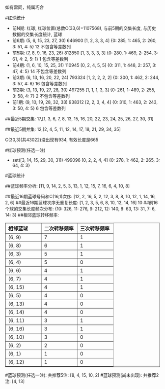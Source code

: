 <!-- 
.. title: 双色球2010093期(2010-08-12)数据分析报告
.. slug: slott-2010093-2010-08-12-report
.. date: 2010-08-13 08:00:00 UTC+08:00
.. tags: Lottery
.. link: 
.. description: 
.. type: text
-->

如有雷同，纯属巧合

<!-- TEASER_END-->

#红球统计

- 前N期: 红球, 红球位置(总数C(33,6)=1107568), 与前5期的交集长度, 与历史数据的交集长度统计, 蓝球
- 前6期: (5, 6, 15, 23, 27, 30) 646900 [1, 2, 3, 3, 4] {0: 285, 1: 465, 2: 260, 3: 51, 4: 5} 12 不包含等差数列
- 前5期: (7, 8, 9, 16, 23, 26) 812850 [1, 3, 3, 3, 3] {0: 280, 1: 469, 2: 254, 3: 61, 4: 2, 5: 1} 1 包含等差数列
- 前4期: (1, 6, 10, 15, 25, 31) 110945 [0, 2, 4, 5, 5] {0: 311, 1: 448, 2: 257, 3: 47, 4: 5} 14 不包含等差数列
- 前3期: (6, 13, 16, 20, 22, 24) 793324 [1, 2, 2, 2, 2] {0: 300, 1: 462, 2: 244, 3: 57, 4: 6} 16 包含等差数列
- 前2期: (3, 13, 19, 27, 28, 30) 497255 [1, 1, 1, 3, 3] {0: 261, 1: 489, 2: 255, 3: 58, 4: 7} 2 不包含等差数列
- 前1期: (9, 10, 19, 28, 32, 33) 938312 [2, 2, 3, 4, 4] {0: 310, 1: 463, 2: 243, 3: 50, 4: 5} 6 包含等差数列

##最近5期交集:
17,[1, 3, 6, 7, 8, 13, 15, 16, 20, 22, 23, 24, 25, 26, 27, 30, 31]

##最近5期并集:
12,[2, 4, 5, 11, 12, 14, 17, 18, 21, 29, 34, 35]

C(30,3)(共43022)没出现有934, 
有效长度是665

#红球预测(任选一注)

- set([3, 14, 15, 29, 30, 31]) 499096 [0, 2, 2, 4, 4] {0: 278, 1: 462, 2: 265, 3: 64, 4: 3}

#蓝球统计

##蓝球频率分析:
[11, 9, 14, 2, 5, 3, 13, 1, 12, 15, 7, 16, 6, 4, 10, 8]

##最近16期蓝球号码和C(16,1)次序:
[12, 2, 16, 5, 2, 12, 3, 8, 8, 10, 12, 1, 14, 16, 2, 6]
##最近16期蓝球次序无重复长度:
[1, 2, 3, 5, 6, 8, 10, 12, 14, 16] 10
##前16个球的交集长度频次分布:
{10: 326, 11: 276, 9: 212, 12: 140, 8: 63, 13: 31, 7: 6, 14: 3}
##相邻蓝球转移频率:
<table border="1" class="table table-striped dataframe">
  <thead>
    <tr style="text-align: left;">
      <th style="min-width: 100px;">相邻蓝球</th>
      <th style="min-width: 100px;">二次转移频率</th>
      <th style="min-width: 100px;">三次转移频率</th>
    </tr>
  </thead>
  <tbody>
    <tr>
      <td>  (6, 9)</td>
      <td> 7</td>
      <td> 1</td>
    </tr>
    <tr>
      <td>  (6, 8)</td>
      <td> 6</td>
      <td> 1</td>
    </tr>
    <tr>
      <td>  (6, 3)</td>
      <td> 5</td>
      <td> 1</td>
    </tr>
    <tr>
      <td>  (6, 4)</td>
      <td> 5</td>
      <td> 0</td>
    </tr>
    <tr>
      <td>  (6, 6)</td>
      <td> 4</td>
      <td> 1</td>
    </tr>
    <tr>
      <td>  (6, 7)</td>
      <td> 4</td>
      <td> 1</td>
    </tr>
    <tr>
      <td> (6, 15)</td>
      <td> 4</td>
      <td> 1</td>
    </tr>
    <tr>
      <td>  (6, 5)</td>
      <td> 4</td>
      <td> 0</td>
    </tr>
    <tr>
      <td> (6, 13)</td>
      <td> 4</td>
      <td> 0</td>
    </tr>
    <tr>
      <td> (6, 14)</td>
      <td> 4</td>
      <td> 0</td>
    </tr>
    <tr>
      <td> (6, 11)</td>
      <td> 3</td>
      <td> 1</td>
    </tr>
    <tr>
      <td> (6, 16)</td>
      <td> 3</td>
      <td> 1</td>
    </tr>
    <tr>
      <td> (6, 10)</td>
      <td> 3</td>
      <td> 0</td>
    </tr>
    <tr>
      <td>  (6, 2)</td>
      <td> 2</td>
      <td> 0</td>
    </tr>
    <tr>
      <td>  (6, 1)</td>
      <td> 1</td>
      <td> 0</td>
    </tr>
    <tr>
      <td> (6, 12)</td>
      <td> 1</td>
      <td> 0</td>
    </tr>
  </tbody>
</table>
#蓝球预测(任选一注):
共推荐5注: [8, 4, 15, 10, 2]
#蓝球预测(尚未出现):
共推荐2注: [4, 13]

